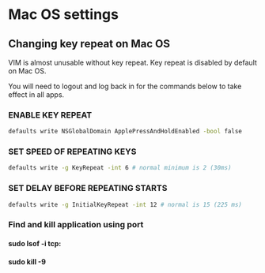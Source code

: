 # Mac OS settings

## Changing key repeat on Mac OS
VIM is almost unusable without key repeat. Key repeat is disabled by default on Mac OS.

You will need to logout and log back in for the commands below to take effect in all apps.

### ENABLE KEY REPEAT
```bash
defaults write NSGlobalDomain ApplePressAndHoldEnabled -bool false
```

### SET SPEED OF REPEATING KEYS
```bash
defaults write -g KeyRepeat -int 6 # normal minimum is 2 (30ms)
```

### SET DELAY BEFORE REPEATING STARTS
```bash
defaults write -g InitialKeyRepeat -int 12 # normal is 15 (225 ms)
```

### Find and kill application using port
#### sudo lsof -i tcp:<PORT>
#### sudo kill -9 <PID>
